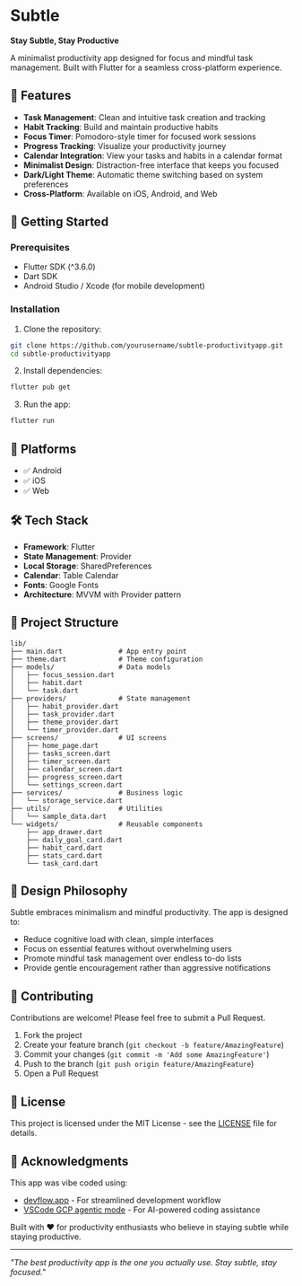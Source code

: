 # Subtle

**Stay Subtle, Stay Productive**

A minimalist productivity app designed for focus and mindful task management. Built with Flutter for a seamless cross-platform experience.

## 🌟 Features

- **Task Management**: Clean and intuitive task creation and tracking
- **Habit Tracking**: Build and maintain productive habits
- **Focus Timer**: Pomodoro-style timer for focused work sessions
- **Progress Tracking**: Visualize your productivity journey
- **Calendar Integration**: View your tasks and habits in a calendar format
- **Minimalist Design**: Distraction-free interface that keeps you focused
- **Dark/Light Theme**: Automatic theme switching based on system preferences
- **Cross-Platform**: Available on iOS, Android, and Web

## 🚀 Getting Started

### Prerequisites

- Flutter SDK (^3.6.0)
- Dart SDK
- Android Studio / Xcode (for mobile development)

### Installation

1. Clone the repository:
```bash
git clone https://github.com/yourusername/subtle-productivityapp.git
cd subtle-productivityapp
```

2. Install dependencies:
```bash
flutter pub get
```

3. Run the app:
```bash
flutter run
```

## 📱 Platforms

- ✅ Android
- ✅ iOS
- ✅ Web

## 🛠️ Tech Stack

- **Framework**: Flutter
- **State Management**: Provider
- **Local Storage**: SharedPreferences
- **Calendar**: Table Calendar
- **Fonts**: Google Fonts
- **Architecture**: MVVM with Provider pattern

## 📂 Project Structure

```
lib/
├── main.dart              # App entry point
├── theme.dart             # Theme configuration
├── models/                # Data models
│   ├── focus_session.dart
│   ├── habit.dart
│   └── task.dart
├── providers/             # State management
│   ├── habit_provider.dart
│   ├── task_provider.dart
│   ├── theme_provider.dart
│   └── timer_provider.dart
├── screens/               # UI screens
│   ├── home_page.dart
│   ├── tasks_screen.dart
│   ├── timer_screen.dart
│   ├── calendar_screen.dart
│   ├── progress_screen.dart
│   └── settings_screen.dart
├── services/              # Business logic
│   └── storage_service.dart
├── utils/                 # Utilities
│   └── sample_data.dart
└── widgets/               # Reusable components
    ├── app_drawer.dart
    ├── daily_goal_card.dart
    ├── habit_card.dart
    ├── stats_card.dart
    └── task_card.dart
```

## 🎨 Design Philosophy

Subtle embraces minimalism and mindful productivity. The app is designed to:

- Reduce cognitive load with clean, simple interfaces
- Focus on essential features without overwhelming users
- Promote mindful task management over endless to-do lists
- Provide gentle encouragement rather than aggressive notifications

## 🤝 Contributing

Contributions are welcome! Please feel free to submit a Pull Request.

1. Fork the project
2. Create your feature branch (`git checkout -b feature/AmazingFeature`)
3. Commit your changes (`git commit -m 'Add some AmazingFeature'`)
4. Push to the branch (`git push origin feature/AmazingFeature`)
5. Open a Pull Request

## 📄 License

This project is licensed under the MIT License - see the [LICENSE](LICENSE) file for details.

## 🙏 Acknowledgments

This app was vibe coded using:
- [devflow.app](https://devflow.app) - For streamlined development workflow
- [VSCode GCP agentic mode](https://code.visualstudio.com/) - For AI-powered coding assistance

Built with ❤️ for productivity enthusiasts who believe in staying subtle while staying productive.

---

*"The best productivity app is the one you actually use. Stay subtle, stay focused."*
